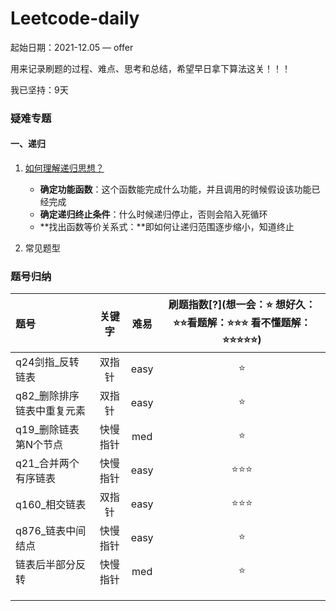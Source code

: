 # Leetcode-daily

起始日期：2021-12.05 — offer

用来记录刷题的过程、难点、思考和总结，希望早日拿下算法这关！！！

我已坚持：9天

### **疑难专题**

#### 一、递归

1. [如何理解递归思想？](https://www.zhihu.com/question/31412436)

   - **确定功能函数**：这个函数能完成什么功能，并且调用的时候假设该功能已经完成
   - **确定递归终止条件**：什么时候递归停止，否则会陷入死循环
   - **找出函数等价关系式：**即如何让递归范围逐步缩小，知道终止

2. 常见题型

   

### 题号归纳

| 题号                       |  关键字  | 难易 | 刷题指数[?](想一会：⭐ 想好久：⭐⭐看题解：⭐⭐⭐ 看不懂题解：⭐⭐⭐⭐⭐) |
| :------------------------- | :------: | :--: | :----------------------------------------------------------: |
| q24剑指_反转链表           |  双指针  | easy |                              ⭐                               |
| q82_删除排序链表中重复元素 |  双指针  | easy |                              ⭐                               |
| q19_删除链表第N个节点      | 快慢指针 | med  |                              ⭐                               |
| q21_合并两个有序链表       | 快慢指针 | easy |                             ⭐⭐⭐                              |
| q160_相交链表              |  双指针  | easy |                             ⭐⭐⭐                              |
| q876_链表中间结点          | 快慢指针 | easy |                              ⭐                               |
| 链表后半部分反转           | 快慢指针 | med  |                              ⭐                               |
|                            |          |      |                                                              |
|                            |          |      |                                                              |
|                            |          |      |                                                              |











